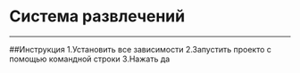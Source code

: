 # Система развлечений

<hr>

##Инструкция
1.Установить все зависимости
2.Запустить проекто с помощью командной строки
3.Нажать да
